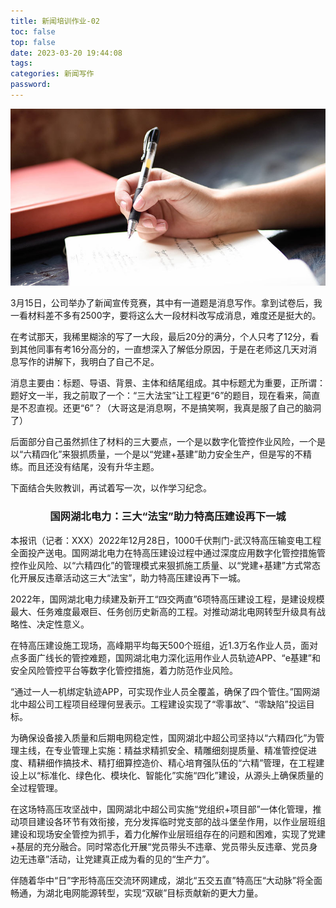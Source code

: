 ```yaml
---
title: 新闻培训作业-02
toc: false
top: false
date: 2023-03-20 19:44:08
tags: 
categories: 新闻写作
password:  
---
```


![](./../images/%E6%96%B0%E9%97%BB%E5%9F%B9%E8%AE%AD%E4%BD%9C%E4%B8%9A-02/2.jpg)

3月15日，公司举办了新闻宣传竞赛，其中有一道题是消息写作。拿到试卷后，我一看材料差不多有2500字，要将这么大一段材料改写成消息，难度还是挺大的。

在考试那天，我稀里糊涂的写了一大段，最后20分的满分，个人只考了12分，看到其他同事有考16分高分的，一直想深入了解低分原因，于是在老师这几天对消息写作的讲解下，我明白了自己不足。

消息主要由：标题、导语、背景、主体和结尾组成。其中标题尤为重要，正所谓：题好文一半，我之前取了一个：“三大法宝”让工程更“6”的题目，现在看来，简直是不忍直视。还更“6”？（大哥这是消息啊，不是搞笑啊，我真是服了自己的脑洞了）

后面部分自己虽然抓住了材料的三大要点，一个是以数字化管控作业风险，一个是以“六精四化”来狠抓质量，一个是以“党建+基建”助力安全生产，但是写的不精练。而且还没有结尾，没有升华主题。

下面结合失败教训，再试着写一次，以作学习纪念。

### <center>国网湖北电力：三大“法宝”助力特高压建设再下一城</center>

本报讯（记者：XXX）2022年12月28日，1000千伏荆门-武汉特高压输变电工程全面投产送电。国网湖北电力在特高压建设过程中通过深度应用数字化管控措施管控作业风险、以“六精四化”的管理模式来狠抓施工质量、以“党建+基建”方式常态化开展反违章活动这三大“法宝”，助力特高压建设再下一城。

2022年，国网湖北电力续建及新开工“四交两直”6项特高压建设工程，是建设规模最大、任务难度最艰巨、任务创历史新高的工程。对推动湖北电网转型升级具有战略性、决定性意义。

在特高压建设施工现场，高峰期平均每天500个班组，近1.3万名作业人员，面对点多面广线长的管控难题，国网湖北电力深化运用作业人员轨迹APP、“e基建”和安全风险管控平台等数字化管控措施，着力防范作业风险。

“通过一人一机绑定轨迹APP，可实现作业人员全覆盖，确保了四个管住。”国网湖北中超公司工程项目经理何昱表示。工程建设实现了“零事故”、“零缺陷”投运目标。

为确保设备接入质量和后期电网稳定性，国网湖北中超公司坚持以“六精四化”为管理主线，在专业管理上实施：精益求精抓安全、精雕细刻提质量、精准管控促进度、精耕细作搞技术、精打细算控造价、精心培育强队伍的“六精”管理，在工程建设上以“标准化、绿色化、模块化、智能化”实施“四化”建设，从源头上确保质量的全过程管理。

在这场特高压攻坚战中，国网湖北中超公司实施“党组织+项目部”一体化管理，推动项目建设各环节有效衔接，充分发挥临时党支部的战斗堡垒作用，以作业层班组建设和现场安全管控为抓手，着力化解作业层班组存在的问题和困难，实现了党建+基层的充分融合。同时常态化开展“党员带头不违章、党员带头反违章、党员身边无违章”活动，让党建真正成为看的见的“生产力”。

伴随着华中“日”字形特高压交流环网建成，湖北“五交五直”特高压“大动脉”将全面畅通，为湖北电网能源转型，实现“双碳”目标贡献新的更大力量。









